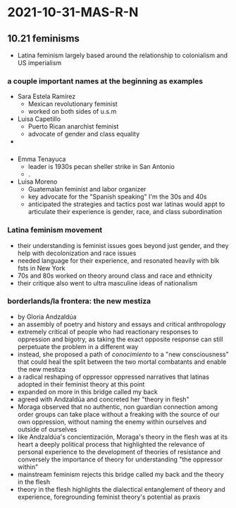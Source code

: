# 2021-10-31-MAS-R-N
## 10.21 feminisms
- Latina feminism largely based around the relationship to colonialism and US imperialism
### a couple important names at the beginning as examples
- Sara Estela Ramírez
  - Mexican revolutionary feminist
  - worked on both sides of u.s.m
- Luisa Capetillo
  - Puerto Rican anarchist feminist
  - advocate of gender and class equality
- 
###
- Emma Tenayuca
  - leader is 1930s pecan sheller strike in San Antonio
  - .
- Luisa Moreno
  - Guatemalan feminist and labor organizer
  - key advocate for the "Spanish speaking" I'm the 30s and 40s
  - anticipated the strategies and tactics post war latinas would appt to articulate their experience is gender, race, and class subordination

### Latina feminism movement
- their understanding is feminist issues goes beyond just gender, and they help with decolonization and race issues
- needed language for their experience, and resonated heavily with blk fsts in New York
- 70s and 80s worked on theory around class and race and ethnicity
- their critique also went to ultra masculine ideas of nationalism

### borderlands/la frontera: the new mestiza
- by Gloria Andzaldúa
- an assembly of poetry and history and essays and critical anthropology
- extremely critical of people who had reactionary responses to oppression and bigotry, as taking the exact opposite response can still perpetuate the problem in a different way
- instead, she proposed a path of *conocimiento* to a "new consciousness" that could heal the split between the two mortal combatants and enable the new mestiza
- a radical reshaping of oppressor oppressed narratives that latinas adopted in their feminist theory at this point
- expanded on more in this bridge called my back
- agreed with Andzaldúa and concreted her "theory in flesh"
- Moraga observed that no authentic, non guardian connection among order groups can take place without a freaking with the source of our own oppression, without naming the enemy within ourselves and outside of ourselves
- like Andzaldúa's concientización, Moraga's theory in the flesh was at its heart a deeply political process that highlighted the relevance of personal experience to the development of theories of resistance and conversely the importance of theory for understanding "the oppressor within"
- mainstream feminism rejects this bridge called my back and the theory in the flesh
- theory in the flesh highlights the dialectical entanglement of theory and experience, foregrounding feminist theory's potential as praxis


<!-- 
### my thoughts
- I think that Latina feminism, black feminism, and other movements focused around specific intersectionalities of identity are extremely important to understanding what a specific community of people needs
- there's a lot of different groups of people with different struggles, and as long as they don't exclude everyone else from helping them I think it can be really illustrative if the need for different movements
- 
u.s.m - United States-Mexico border
u.s - United States
blk - Black
fst - feminist
fsm - feminism
-->